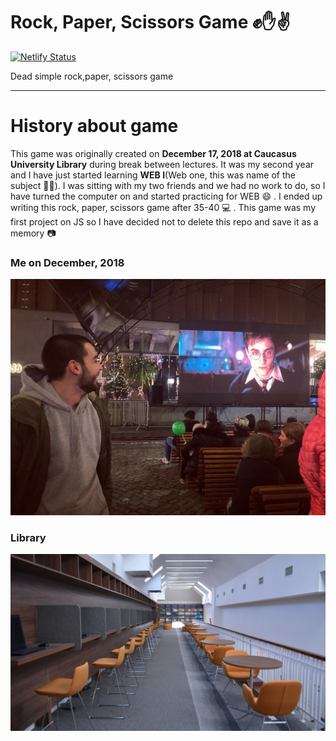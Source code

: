 # Rock, Paper, Scissors Game ✊✋✌
[![Netlify Status](https://api.netlify.com/api/v1/badges/88959e09-85ab-4467-9294-e91de3622d55/deploy-status)](https://app.netlify.com/sites/rpsg/deploys)

Dead simple rock,paper, scissors game 

---

# History about game

This game was originally created on **December 17, 2018 at Caucasus University Library** during break between lectures. It was my second year and I have just started learning **WEB I**(Web one, this was name of the subject 🤷‍♂️). I was sitting with my two friends and we had no work to do, so I have turned the computer on and started practicing for WEB :smile: . I ended up writing this rock, paper, scissors game after 35-40 :computer: . This game was my first project on JS so I have decided not to delete this repo and save it as a memory :camera:


### Me on December, 2018
![Me](https://github.com/GGKapanadze/RockPaperScissors/blob/master/assets/kapo2.jpg)

### Library
![Library](https://github.com/GGKapanadze/RockPaperScissors/blob/master/assets/lib.jpg)


